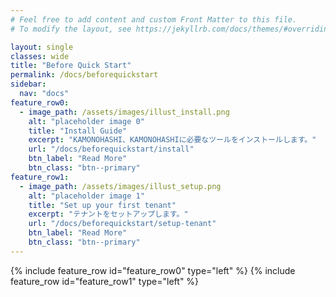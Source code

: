 ```yaml
---
# Feel free to add content and custom Front Matter to this file.
# To modify the layout, see https://jekyllrb.com/docs/themes/#overriding-theme-defaults

layout: single
classes: wide
title: "Before Quick Start"
permalink: /docs/beforequickstart
sidebar:
  nav: "docs"
feature_row0:
  - image_path: /assets/images/illust_install.png
    alt: "placeholder image 0"
    title: "Install Guide"
    excerpt: "KAMONOHASHI、KAMONOHASHIに必要なツールをインストールします。"
    url: "/docs/beforequickstart/install"
    btn_label: "Read More"
    btn_class: "btn--primary"
feature_row1:
  - image_path: /assets/images/illust_setup.png
    alt: "placeholder image 1"
    title: "Set up your first tenant"
    excerpt: "テナントをセットアップします。"
    url: "/docs/beforequickstart/setup-tenant"
    btn_label: "Read More"
    btn_class: "btn--primary"
---
```


{% include feature_row id="feature_row0" type="left" %}
{% include feature_row id="feature_row1" type="left" %}


